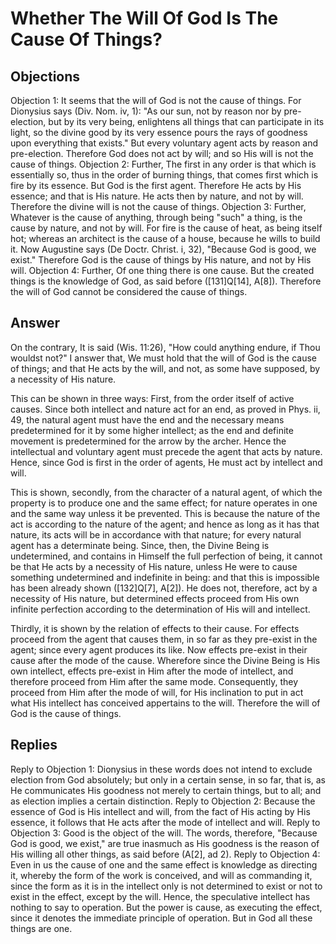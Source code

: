 # Whether The Will Of God Is The Cause Of Things?
## Objections
Objection 1: It seems that the will of God is not the cause of things. For Dionysius says (Div. Nom. iv, 1): "As our sun, not by reason nor by pre-election, but by its very being, enlightens all things that can participate in its light, so the divine good by its very essence pours the rays of goodness upon everything that exists." But every voluntary agent acts by reason and pre-election. Therefore God does not act by will; and so His will is not the cause of things.
Objection 2: Further, The first in any order is that which is essentially so, thus in the order of burning things, that comes first which is fire by its essence. But God is the first agent. Therefore He acts by His essence; and that is His nature. He acts then by nature, and not by will. Therefore the divine will is not the cause of things.
Objection 3: Further, Whatever is the cause of anything, through being "such" a thing, is the cause by nature, and not by will. For fire is the cause of heat, as being itself hot; whereas an architect is the cause of a house, because he wills to build it. Now Augustine says (De Doctr. Christ. i, 32), "Because God is good, we exist." Therefore God is the cause of things by His nature, and not by His will.
Objection 4: Further, Of one thing there is one cause. But the created things is the knowledge of God, as said before ([131]Q[14], A[8]). Therefore the will of God cannot be considered the cause of things.
## Answer
On the contrary, It is said (Wis. 11:26), "How could anything endure, if Thou wouldst not?"
I answer that, We must hold that the will of God is the cause of things; and that He acts by the will, and not, as some have supposed, by a necessity of His nature.

This can be shown in three ways: First, from the order itself of active causes. Since both intellect and nature act for an end, as proved in Phys. ii, 49, the natural agent must have the end and the necessary means predetermined for it by some higher intellect; as the end and definite movement is predetermined for the arrow by the archer. Hence the intellectual and voluntary agent must precede the agent that acts by nature. Hence, since God is first in the order of agents, He must act by intellect and will.

This is shown, secondly, from the character of a natural agent, of which the property is to produce one and the same effect; for nature operates in one and the same way unless it be prevented. This is because the nature of the act is according to the nature of the agent; and hence as long as it has that nature, its acts will be in accordance with that nature; for every natural agent has a determinate being. Since, then, the Divine Being is undetermined, and contains in Himself the full perfection of being, it cannot be that He acts by a necessity of His nature, unless He were to cause something undetermined and indefinite in being: and that this is impossible has been already shown ([132]Q[7], A[2]). He does not, therefore, act by a necessity of His nature, but determined effects proceed from His own infinite perfection according to the determination of His will and intellect.

Thirdly, it is shown by the relation of effects to their cause. For effects proceed from the agent that causes them, in so far as they pre-exist in the agent; since every agent produces its like. Now effects pre-exist in their cause after the mode of the cause. Wherefore since the Divine Being is His own intellect, effects pre-exist in Him after the mode of intellect, and therefore proceed from Him after the same mode. Consequently, they proceed from Him after the mode of will, for His inclination to put in act what His intellect has conceived appertains to the will. Therefore the will of God is the cause of things.
## Replies
Reply to Objection 1: Dionysius in these words does not intend to exclude election from God absolutely; but only in a certain sense, in so far, that is, as He communicates His goodness not merely to certain things, but to all; and as election implies a certain distinction.
Reply to Objection 2: Because the essence of God is His intellect and will, from the fact of His acting by His essence, it follows that He acts after the mode of intellect and will.
Reply to Objection 3: Good is the object of the will. The words, therefore, "Because God is good, we exist," are true inasmuch as His goodness is the reason of His willing all other things, as said before (A[2], ad 2).
Reply to Objection 4: Even in us the cause of one and the same effect is knowledge as directing it, whereby the form of the work is conceived, and will as commanding it, since the form as it is in the intellect only is not determined to exist or not to exist in the effect, except by the will. Hence, the speculative intellect has nothing to say to operation. But the power is cause, as executing the effect, since it denotes the immediate principle of operation. But in God all these things are one.